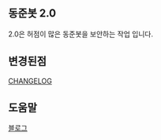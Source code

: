 ## 동준봇 2.0

2.0은 허점이 많은 동준봇을 보안하는 작업 입니다.

## 변경된점

[CHANGELOG](https://github.com/hands8142/dongzun-bot/blob/master/CHANGELOG.md)

## 도움말 

[블로그](https://dongz.ml/discord/discord-dababot/)